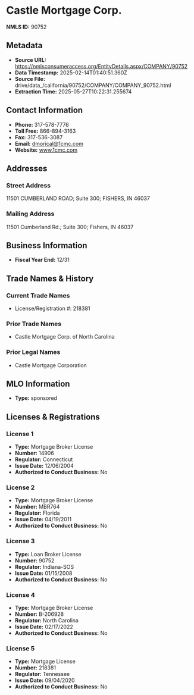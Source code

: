 # Castle Mortgage Corp.

**NMLS ID:** 90752

## Metadata
- **Source URL:** https://nmlsconsumeraccess.org/EntityDetails.aspx/COMPANY/90752
- **Data Timestamp:** 2025-02-14T01:40:51.360Z
- **Source File:** drive/data_/california/90752/COMPANY/COMPANY_90752.html
- **Extraction Time:** 2025-05-27T10:22:31.255674

## Contact Information
- **Phone:** 317-578-7776
- **Toll Free:** 866-894-3163
- **Fax:** 317-536-3087
- **Email:** dmorical@1cmc.com
- **Website:** www.1cmc.com

## Addresses
### Street Address
11501 CUMBERLAND ROAD; Suite 300; FISHERS, IN 46037

### Mailing Address
11501 Cumberland Rd.; Suite 300; Fishers, IN 46037

## Business Information
- **Fiscal Year End:** 12/31

## Trade Names & History
### Current Trade Names
- License/Registration #: 218381

### Prior Trade Names
- Castle Mortgage Corp. of North Carolina

### Prior Legal Names
- Castle Mortgage Corporation

## MLO Information
- **Type:** sponsored

## Licenses & Registrations

### License 1
- **Type:** Mortgage Broker License
- **Number:** 14906
- **Regulator:** Connecticut
- **Issue Date:** 12/06/2004
- **Authorized to Conduct Business:** No

### License 2
- **Type:** Mortgage Broker License
- **Number:** MBR764
- **Regulator:** Florida
- **Issue Date:** 04/19/2011
- **Authorized to Conduct Business:** No

### License 3
- **Type:** Loan Broker License
- **Number:** 90752
- **Regulator:** Indiana-SOS
- **Issue Date:** 01/15/2008
- **Authorized to Conduct Business:** No

### License 4
- **Type:** Mortgage Broker License
- **Number:** B-206928
- **Regulator:** North Carolina
- **Issue Date:** 02/17/2022
- **Authorized to Conduct Business:** No

### License 5
- **Type:** Mortgage License
- **Number:** 218381
- **Regulator:** Tennessee
- **Issue Date:** 09/04/2020
- **Authorized to Conduct Business:** No
